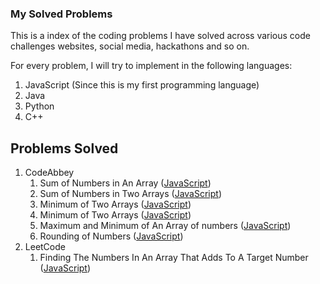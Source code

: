 ### My Solved Problems
This is a index of the coding problems I have solved across various code challenges websites, social media, hackathons and so on.

For every problem, I will try to implement in the following languages:
1. JavaScript (Since this is my first programming language)
2. Java
3. Python
4. C++

## Problems Solved
1. CodeAbbey
    1. Sum of Numbers in An Array ([JavaScript](CodeAbbey/JS/SumInLoop.js))
    2. Sum of Numbers in Two Arrays ([JavaScript](CodeAbbey/JS/SumsInLoop.js))
    3. Minimum of Two Arrays ([JavaScript](CodeAbbey/JS/MinOfTwo.js))
    4. Minimum of Two Arrays ([JavaScript](CodeAbbey/JS/MinOfThree.js))
    4. Maximum and Minimum of An Array of numbers ([JavaScript](CodeAbbey/JS/MaxMin.js))
    5. Rounding of Numbers ([JavaScript](CodeAbbey/JS/Rounding.js))
2. LeetCode
    1. Finding The Numbers In An Array That Adds To A Target Number ([JavaScript](LeetCode/JS/TwoSums.js))